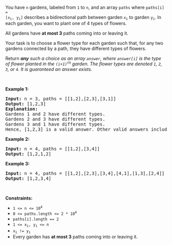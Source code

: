 You have `` n `` gardens, labeled from `` 1 `` to `` n ``, and an array `` paths `` where <code>paths[i] = [x<sub>i</sub>, y<sub>i</sub>]</code> describes a bidirectional path between garden <code>x<sub>i</sub></code> to garden <code>y<sub>i</sub></code>. In each garden, you want to plant one of 4 types of flowers.

All gardens have __at most 3__ paths coming into or leaving it.

Your task is to choose a flower type for each garden such that, for any two gardens connected by a path, they have different types of flowers.

Return ___any__ such a choice as an array _`` answer ``_, where _`` answer[i] ``_ is the type of flower planted in the _<code>(i+1)<sup>th</sup></code>_ garden. The flower types are denoted _`` 1 ``_, _`` 2 ``_, _`` 3 ``_, or _`` 4 ``_. It is guaranteed an answer exists._

&nbsp;

__Example 1:__

<pre>
<strong>Input:</strong> n = 3, paths = [[1,2],[2,3],[3,1]]
<strong>Output:</strong> [1,2,3]
<strong>Explanation:</strong>
Gardens 1 and 2 have different types.
Gardens 2 and 3 have different types.
Gardens 3 and 1 have different types.
Hence, [1,2,3] is a valid answer. Other valid answers include [1,2,4], [1,4,2], and [3,2,1].
</pre>

__Example 2:__

<pre>
<strong>Input:</strong> n = 4, paths = [[1,2],[3,4]]
<strong>Output:</strong> [1,2,1,2]
</pre>

__Example 3:__

<pre>
<strong>Input:</strong> n = 4, paths = [[1,2],[2,3],[3,4],[4,1],[1,3],[2,4]]
<strong>Output:</strong> [1,2,3,4]
</pre>

&nbsp;

__Constraints:__

*   <code>1 &lt;= n &lt;= 10<sup>4</sup></code>
*   <code>0 &lt;= paths.length &lt;= 2 * 10<sup>4</sup></code>
*   `` paths[i].length == 2 ``
*   <code>1 &lt;= x<sub>i</sub>, y<sub>i</sub> &lt;= n</code>
*   <code>x<sub>i</sub> != y<sub>i</sub></code>
*   Every garden has __at most 3__ paths coming into or leaving it.